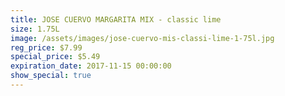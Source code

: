 ```yaml
---
title: JOSE CUERVO MARGARITA MIX - classic lime
size: 1.75L
image: /assets/images/jose-cuervo-mis-classi-lime-1-75l.jpg
reg_price: $7.99
special_price: $5.49
expiration_date: 2017-11-15 00:00:00
show_special: true
---
```



